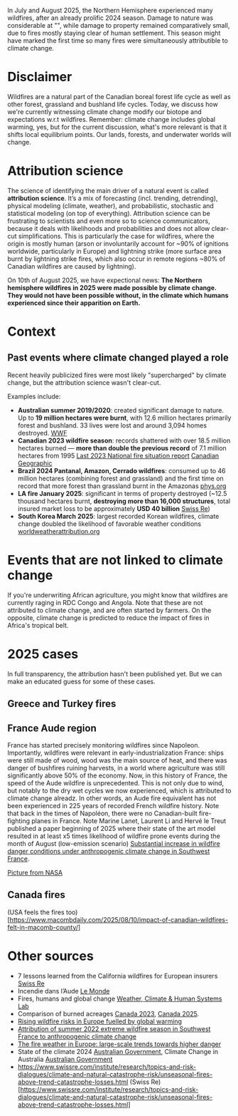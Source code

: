 In July and August 2025, the Northern Hemisphere experienced many wildfires, after an already prolific 2024 season.
Damage to nature was considerable at "", while damage to property remained comparatively small, due to fires mostly staying clear of human settlement.
This season might have marked the first time so many fires were simultaneously attributible to climate change.

# Disclaimer
Wildfires are a natural part of the Canadian boreal forest life cycle as well as other forest, grassland and bushland life cycles.
Today, we discuss how we're currently witnessing climate change modify our biotope and expectations w.r.t wildfires. Remember: climate change includes global warming, yes, but for the current discussion, what's more relevant is that it shifts local equilibrium points. Our lands, forests, and underwater worlds will change.

# Attribution science
The science of identifying the main driver of a natural event is called **attribution science**. It’s a mix of forecasting (incl. trending, detrending), physical modeling (climate, weather), and probabilistic, stochastic and statistical modeling (on top of everything).
Attribution science can be frustrating to scientists and even more so to science communicators, because it deals with likelihoods and probabilities and does not allow clear-cut simplifications.
This is particularly the case for wildfires, where the origin is mostly human (arson or involuntarily account for ~90% of ignitions worldwide, particularly in Europe) and lightning strike (more surface area burnt by lightning strike fires, which also occur in remote regions ~80% of Canadian wildfires are caused by lightning).

On 10th of August 2025, we have expectional news:
**The Northern hemisphere wildfires in 2025 were made possible by climate change. They would not have been possible without, in the climate which humans experienced since their apparition on Earth.**

# Context

## Past events where climate changed played a role
Recent heavily publicized fires were most likely "supercharged" by climate change, but the attribution science wasn't clear-cut.

Examples include:
- **Australian summer 2019/2020**: created significant damage to nature. Up to **19 million hectares were burnt**, with 12.6 million hectares primarily forest and bushland. 33 lives were lost and around 3,094 homes destroyed. [WWF](https://wwf.org.au/what-we-do/australian-bushfires/)
- **Canadian 2023 wildfire season**: records shattered with over 18.5 million hectares burned — **more than double the previous record** of 7.1 million hectares from 1995 [Last 2023 National fire situation report](https://ciffc.net/situation/2023-10-06) [Canadian Geographic](https://canadiangeographic.ca/articles/mapping-100-years-of-forest-fires-in-canada)
- **Brazil 2024 Pantanal, Amazon, Cerrado wildfires**: consumed up to 46 million hectares (combining forest and grassland) and the first time on record that more forest than grassland burnt in the Amazonas [phys.org](https://phys.org/news/2025-01-brazil-area.html)
- **LA fire January 2025**: significant in terms of property destroyed (~12.5 thousand hectares burnt, **destroying more than 16,000 structures**, total insured market loss to be approximately **USD 40 billion** [Swiss Re](https://www.swissre.com/reinsurance/insights/california-wildfires-european-insurers.html))
- **South Korea March 2025**: largest recorded Korean wildfires, climate change doubled the likelihood of favorable weather conditions [worldweatherattribution.org](https://www.worldweatherattribution.org/climate-change-made-weather-conditions-leading-to-deadly-south-korean-wildfires-about-twice-as-likely/)

# Events that are not linked to climate change
If you're underwriting African agriculture, you might know that wildfires are currently raging in RDC Congo and Angola. Note that these are not attributed to climate change, and are often started by farmers. On the opposite, climate change is predicted to reduce the impact of fires in Africa's tropical belt.


# 2025 cases

In full transparency, the attribution hasn't been published yet. But we can make an educated guess for some of these cases.

## Greece and Turkey fires 

## France Aude region
France has started precisely monitoring wildfires since Napoleon. Importantly, wildfires were relevant in early-industrialization France: ships were still made of wood, wood was the main source of heat, and there was danger of bushfires ruining harvests, in a world where agriculture was still significantly above 50% of the economy.
Now, in this history of France, the speed of the Aude wildfire is unprecedented. This is not only due to wind, but notably to the dry wet cycles we now experienced, which is attributed to climate change alreadz. 
In other words, an Aude fire equivalent has not been experienced in 225 years of recorded French wildfire history. Note that back in the times of Napoléon, there were no Canadian-built fire-fighting planes in France.
Note  Marine Lanet, Laurent Li and Hervé le Treut published a paper beginning of 2025 where their state of the art model resulted in at least x5 times likelihood of wildfire prone events during the month of August (low-emission scenario) [Substantial increase in wildfire danger conditions under anthropogenic climate change in Southwest France](https://www.nature.com/articles/s44304-025-00124-0.pdf).

[Picture from NASA](https://www.earthobservatory.nasa.gov/images/154654/wildfire-sweeps-through-southern-france#:~:text=In%20August%201949%2C%20the%20Landes,from%20the%20U.S.%20Geological%20Survey)

## Canada fires
(USA feels the fires too)[https://www.macombdaily.com/2025/08/10/impact-of-canadian-wildfires-felt-in-macomb-county/]

# Other sources
- 7 lessons learned from the California wildfires for European insurers [Swiss Re](https://www.swissre.com/reinsurance/insights/california-wildfires-european-insurers.html)
- Incendie dans l’Aude [Le Monde](https://www.lemonde.fr/planete/article/2025/08/10/incendie-dans-l-aude-les-facteurs-a-l-origine-d-un-sinistre-hors-norme-en-cartes-et-en-graphiques_6627646_3244.html)
- Fires, humans and global change [Weather, Climate & Human Systems Lab](https://www.weatherclimatehumansystems.org/faq-on-fires-humans-and-global-change)
- Comparison of burned acreages [Canada 2023](https://ciffc.net/situation/2023-09-27), [Canada 2025](https://ciffc.net/situation/2025-08-09).
- [Rising wildfire risks in Europe fuelled by global warming](https://ouci.dntb.gov.ua/en/works/9JQDxWJm/)
- [Attribution of summer 2022 extreme wildfire season in Southwest France to anthropogenic climate change](https://www.nature.com/articles/s41612-024-00821-z.pdf) 
- [The fire weather in Europe: large-scale trends towards higher danger](https://ouci.dntb.gov.ua/en/works/4M0zm3z7/)
- State of the climate 2024 [Australian Government](http://www.bom.gov.au/state-of-the-climate/), Climate Change in Australia [Australian Government](https://www.climatechangeinaustralia.gov.au/en/)
- https://www.swissre.com/institute/research/topics-and-risk-dialogues/climate-and-natural-catastrophe-risk/unseasonal-fires-above-trend-catastrophe-losses.html (Swiss Re)[https://www.swissre.com/institute/research/topics-and-risk-dialogues/climate-and-natural-catastrophe-risk/unseasonal-fires-above-trend-catastrophe-losses.html]

